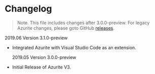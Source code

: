 # Changelog

> Note. This file includes changes after 3.0.0-preview. For legacy Azurite changes, please goto GitHub [releases](https://github.com/Azure/Azurite/releases).

2019.06 Version 3.1.0-preview

- Integrated Azurite with Visual Studio Code as an extension.

  2019.05 Version 3.0.0-preview

- Initial Release of Azurite V3.
